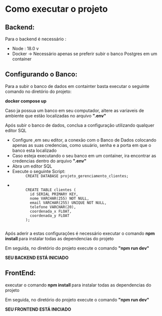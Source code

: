 <h1> Como executar o projeto </h1>

<h2> Backend:</h2>
<p> Para o backend é necessário : </p>
<ul>
  <li>Node : 18.0 v</li>
  <li>Docker -> Necessário apenas se preferir subir o banco Postgres em um container</li>
</ul>

<H2>Configurando o Banco:</H2>
<p>Para a subir o banco de dados em containter basta executar o seguinte comando no diretório do projeto: </p>
  <p><strong>docker compose up </strong></p>

<p>Caso ja possua um banco em seu computador, altere as variaveis de ambiente que estão localizadas no arquivo <strong>".env"</strong></p>

<p>
  Após subir o banco de dados, conclua a configuração utilizando qualquer editor SQL
</p>
<ul>
  <li>Configure ,em seu editor, a conexão com o Banco de Dados colocando apenas as suas credencias, como usuário, senha e a porta em que o banco esta localizado</li>
  <li>Caso esteja executando o seu banco em um container, ira encontrar as credencias dentro do arquivo <strong>".env"</strong></li>
  <li>Abra um editor SQL </li>
  <li>Execute o seguinte Script:
    <code>
      CREATE DATABASE projeto_gerenciamento_clientes;
    </code>
  </li>
  <li>
    <code>
      CREATE TABLE clientes (
        id SERIAL PRIMARY KEY,
        nome VARCHAR(255) NOT NULL,
        email VARCHAR(255) UNIQUE NOT NULL,
        telefone VARCHAR(20),
        coordenada_x FLOAT,
        coordenada_y FLOAT
      );
    </code>
  </li>
</ul>
<p> Após aderir a estas configurações é necessário executar o comando <strong> npm install </strong> para instalar todas as dependencias do projeto</p>
<p> Em seguida, no diretório do projeto execute o comando <strong>"npm run dev"</strong></p>
<p><strong>SEU BACKEND ESTÁ INICIADO</strong></p>

<h2> FrontEnd:</h2>
<p> executar o comando <strong> npm install </strong> para instalar todas as dependencias do projeto</p>
<p> Em seguida, no diretório do projeto execute o comando <strong>"npm run dev"</strong></p>
<p><strong>SEU FRONTEND ESTÁ INICIADO</strong></p>
